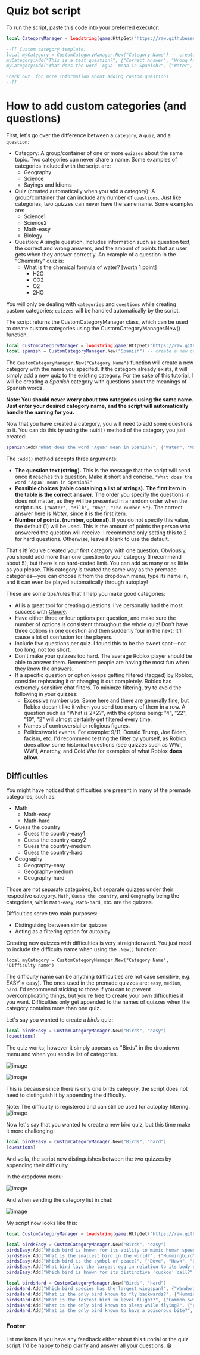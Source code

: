 # Quiz bot script
To run the script, paste this code into your preferred executor:
```lua
local CategoryManager = loadstring(game:HttpGet("https://raw.githubusercontent.com/Damian-11/quizbot/master/quizbot.luau"))()

--[[ Custom category template:
local myCategory = CustomCategoryManager.New("Category Name") -- create a new category
myCategory:Add("This is a test question?", {"Correct Answer", "Wrong Answer1", "Wrong Answer2", "Wrong Answer3"}) -- add a question
myCategory:Add("What does the word 'Agua' mean in Spanish?", {"Water", "Milk", "Dog", "The number 5"}, 2) -- add a double point question

Check out  for more information about adding custom questions
--]]
```
# How to add custom categories (and questions)
First, let's go over the difference between a `category`, a `quiz`, and a `question`:
- Category: A group/container of one or more `quizzes` about the same topic. Two categories can never share a name. Some examples of categories included with the script are:
  - Geography
  - Science
  - Sayings and Idioms
- Quiz (created automatically when you add a category): A group/container that can include any number of `questions`. Just like categories, two quizzes can never have the same name. Some examples are:
  - Science1
  - Science2
  - Math-easy
  - Biology
- Question: A single question. Includes information such as question text, the correct and wrong answers, and the amount of points that an user gets when they answer correctly. An example of a question in the "Chemistry" quiz is:
  - What is the chemical formula of water? [worth 1 point]
    - H2O
    - CO2
    - O2
    - 2HO
   
You will only be dealing with `categories` and `questions` while creating custom categories; `quizzes` will be handled automatically by the script.

The script returns the CustomCategoryManager class, which can be used to create custom categories using the CustomCategoryManager.New() function.
```lua
local CustomCategoryManager = loadstring(game:HttpGet("https://raw.githubusercontent.com/Damian-11/quizbot/main/quizbot.luau"))()
local spanish = CustomCategoryManager.New("Spanish") -- create a new category
```
The `CustomCategoryManager.New("Category Name")` function will create a new category with the name you specifed. If the category already exists, it will simply add a new quiz to the existing category.
For the sake of this tutorial, I will be creating a *Spanish* category with questions about the meanings of Spanish words.

**Note: You should never worry about two categories using the same name. Just enter your desired category name, and the script will automatically handle the naming for you.**

Now that you have created a category, you will need to add some questions to it. You can do this by using the `:Add()` method of the category you just created:
```lua
spanish:Add("What does the word 'Agua' mean in Spanish?", {"Water", "Milk", "Dog", "The number 5"}, 2)
```
The `:Add()` method accepts three arguments:
- **The question text (string).** This is the message that the script will send once it reaches this question. Make it short and concise.
  `"What does the word 'Agua' mean in Spanish?"`
- **Possible choices (table containing a list of strings).** **The first item in the table is the correct answer.** The order you specify the questions in does not matter, as they will be presented in a random order when the script runs.
  `{"Water", "Milk", "Dog", "The number 5"}`. The correct answer here is *Water*, since it is the first item.
- **Number of points. (number, optional).** If you do not specify this value, the default (1) will be used. This is the amount of points the person who answered the question will receive. I recommend only setting this
  to 2 for hard questions. Otherwise, leave it blank to use the default.

That's it! You've created your first category with one question. Obviously, you should add more than one question to your category (I recommend about 5), but there is no hard-coded limit. You can add as many or as little as you please.
This category is treated the same way as the premade categories—you can choose it from the dropdown menu, type its name in, and it can even be played automatically through autoplay!

These are some tips/rules that'll help you make good categories:
- AI is a great tool for creating questions. I've personally had the most success with [Claude](https://claude.ai).
- Have either three or four options per question, and make sure the number of options is consistent throughout the whole quiz!
  Don't have three options in one question and then suddenly four in the next; it'll cause a lot of confusion for the players.
- Include five questions per quiz. I found this to be the sweet spot—not too long, not too short.
- Don't make your quizzes too hard. The average Roblox player should be able to answer them. Remember: people are having the most fun when they know the answers.
- If a specific question or option keeps getting filtered (tagged) by Roblox, consider rephrasing it or changing it out completely. Roblox has extremely sensitive chat
  filters. To minimze filtering, try to avoid the following in your quizzes:
  - Excessive number use. Some here and there are generally fine, but Roblox doesn't like it when you send too many of them in a row. A question such as
    "What is 2+2?", with the options being: "4", "22", "10", "2" will almost certainly get filtered every time.
  - Names of controversial or religious figures.
  - Politics/world events. For example: 9/11, Donald Trump, Joe Biden, facism, etc.
    I'd recommend testing the filter by yourself, as Roblox does allow some historical questions (see quizzes such as WWI, WWII, Anarchy, and Cold War for examples of what Roblox **does allow.**

## Difficulties

You might have noticed that difficulties are present in many of the premade categories, such as:
- Math
  - Math-easy
  - Math-hard
- Guess the country
  - Guess the country-easy1
  - Guess the country-easy2
  - Guess the country-medium
  - Guess the country-hard
- Geography
  - Geography-easy
  - Geography-medium
  - Geography-hard

Those are not separate categoires, but separate quizzes under their respective category. `Math`, `Guess the country`, and `Geography` being the categoires, while `Math-easy`, `Math-hard`, etc. are the quizzes.

Difficulties serve two main purposes:
 - Distinguising between similar quizzes
 - Acting as a filtering option for autoplay

Creating new quizzes with difficulties is very straightforward. You just need to include the difficulty name when using the `.New()` function:
```
local myCategory = CustomCategoryManager.New("Category Name", "Difficulty name")
```
The difficulty name can be anything (difficulties are not case sensitive, e.g. EASY = easy). The ones used in the premade quizzes are: `easy`, `medium`, `hard`.
I'd recommend sticking to those if you can to prevent overcomplicating things, but you're free to create your own difficulties if you want.
Difficulties only get appended to the names of quizzes when the category contains more than one quiz. 

Let's say you wanted to create a *birds* quiz:
```lua 
local birdsEasy = CustomCategoryManager.New("Birds", "easy")
[questions]
```
The quiz works; however it simply appears as "Birds" in the dropdown menu and when you send a list of categories.

![image](https://github.com/user-attachments/assets/2215ac4d-afcd-426e-abe0-110e096a685e)

![image](https://github.com/user-attachments/assets/d99f6073-e0c5-42cc-9e2b-388e3622ac25)

This is because since there is only one birds category, the script does not need to distinguish it by appending the difficulty. 

Note: The difficulty is registered and can still be used for autoplay filtering.
![image](https://github.com/user-attachments/assets/7c457676-fa72-4eef-be17-97ec2eed46bd)

Now let's say that you wanted to create a new bird quiz, but this time make it more challenging:
```lua 
local birdsEasy = CustomCategoryManager.New("Birds", "hard")
[questions]
```
And voila, the script now distinguishes between the two quizzes by appending their difficulty.

In the dropdown menu:

![image](https://github.com/user-attachments/assets/7db5d286-4b77-43d5-92e8-0bf98dbcbb3e)

And when sending the category list in chat:

![image](https://github.com/user-attachments/assets/0bf4d519-d80f-4dc6-876e-0a17653d8423)

My script now looks like this:
```lua
local CustomCategoryManager = loadstring(game:HttpGet("https://raw.githubusercontent.com/Damian-11/quizbot/master/quizbot.luau"))()

local birdsEasy = CustomCategoryManager.New("Birds", "easy")
birdsEasy:Add("Which bird is known for its ability to mimic human speech?", {"Parrot", "Eagle", "Penguin", "Ostrich"})
birdsEasy:Add("What is the smallest bird in the world?", {"Hummingbird", "Sparrow", "Robin", "Finch"})
birdsEasy:Add("Which bird is the symbol of peace?", {"Dove", "Hawk", "Owl", "Raven"})
birdsEasy:Add("What bird lays the largest egg in relation to its body size?", {"Kiwi", "Ostrich", "Emu", "Cassowary"}, 2)
birdsEasy:Add("Which bird is known for its distinctive 'cuckoo' call?", {"Cuckoo", "Pigeon", "Seagull", "Woodpecker"})

local birdsHard = CustomCategoryManager.New("Birds", "hard")
birdsHard:Add("Which bird species has the largest wingspan?", {"Wandering Albatross", "Andean Condor", "California Condor", "Golden Eagle"})
birdsHard:Add("What is the only bird known to fly backwards?", {"Hummingbird", "Kiwi", "Penguin", "Ostrich"})
birdsHard:Add("What is the fastest bird in level flight?", {"Common Swift", "Peregrine Falcon", "Golden Eagle", "Frigatebird"})
birdsHard:Add("What is the only bird known to sleep while flying?", {"Common Swift", "Albatross", "Frigate Bird", "Hummingbird"})
birdsHard:Add("What is the only bird known to have a poisonous bite?", {"Hooded Pitohui", "Harpy Eagle", "Cassowary", "Secretary Bird"}, 2)
```

### Footer
Let me know if you have any feedback either about this tutorial or the quiz script. I'd be happy to help clarify and answer all your questions. 😁
